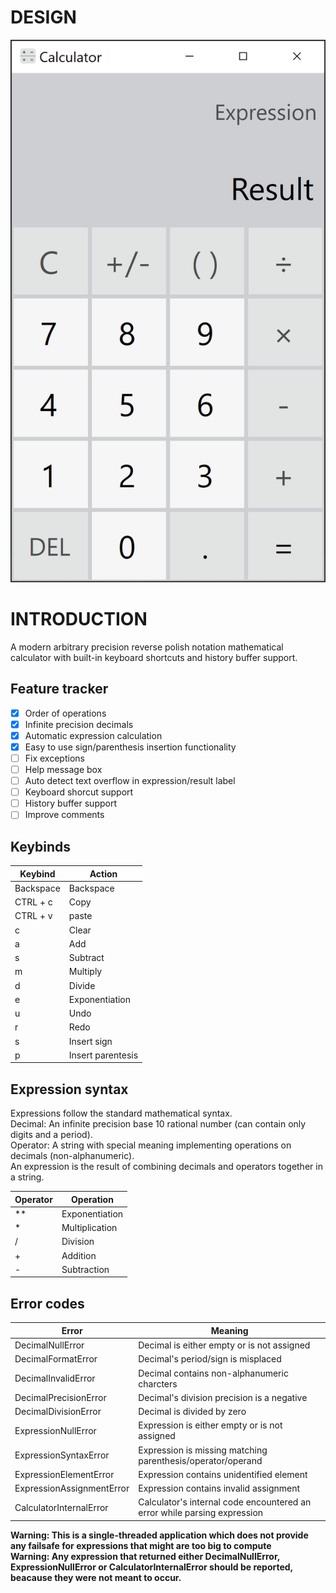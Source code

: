 # DESIGN
![](Calculator.png)

# INTRODUCTION
A modern arbitrary precision reverse polish notation mathematical calculator with built-in keyboard shortcuts and history buffer support.

## Feature tracker
- [x] Order of operations
- [x] Infinite precision decimals
- [X] Automatic expression calculation
- [X] Easy to use sign/parenthesis insertion functionality
- [ ] Fix exceptions
- [ ] Help message box
- [ ] Auto detect text overflow in expression/result label
- [ ] Keyboard shorcut support
- [ ] History buffer support
- [ ] Improve comments

## Keybinds
Keybind | Action
--------|-------
Backspace | Backspace
CTRL + c | Copy
CTRL + v | paste
c | Clear
a | Add
s | Subtract
m | Multiply
d | Divide
e | Exponentiation
u | Undo
r | Redo
s | Insert sign
p | Insert parentesis

## Expression syntax
Expressions follow the standard mathematical syntax. \
Decimal: An infinite precision base 10 rational number (can contain only digits and a period). \
Operator: A string with special meaning implementing operations on decimals (non-alphanumeric). \
An expression is the result of combining decimals and operators together in a string.

Operator | Operation
---------|----------
\*\* | Exponentiation
\* | Multiplication
\/ | Division
\+ | Addition
\- | Subtraction

## Error codes
Error | Meaning
------|--------
DecimalNullError | Decimal is either empty or is not assigned
DecimalFormatError | Decimal's period/sign is misplaced
DecimalInvalidError | Decimal contains non-alphanumeric charcters
DecimalPrecisionError | Decimal's division precision is a negative
DecimalDivisionError | Decimal is divided by zero
ExpressionNullError | Expression is either empty or is not assigned
ExpressionSyntaxError | Expression is missing matching parenthesis/operator/operand
ExpressionElementError | Expression contains unidentified element
ExpressionAssignmentError | Expression contains invalid assignment
CalculatorInternalError | Calculator's internal code encountered an error while parsing expression

**Warning: This is a single-threaded application which does not provide any failsafe for expressions that might are too big to compute** \
**Warning: Any expression that returned either DecimalNullError, ExpressionNullError or CalculatorInternalError should be reported, beacause they were not meant to occur.**
